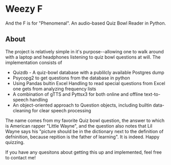 # Weezy F
 And the F is for "Phenomenal". An audio-based Quiz Bowl Reader in Python. 
 
 ## About
 
 The project is relatively simple in it's purpose--allowing one to walk around with a laptop and headphones listening to quiz bowl questions at will. The implementation consists of 
 
 * Quizdb - A quiz-bowl database with a publilcly available Postgres dump
 * Psycopg2 to get questions from the database in python
 * Using Pandas bultin Excel Handling to read special questions from Excel one gets from analyzing frequency lists
 * A combination of gTTS and Pyttsx3 for both online and offline text-to-speech handling
 * An object-oriented approach to Question objects, including builtin data-cleaning for clear speech processing
 
 The name comes from my favorite Quiz bowl question, the answer to which is American rapper "Little Wayne", and the question also notes that Lil Wayne says his "picture should be in the dictionary next to the definition of defninition, because repition is the father of learning". It is indeed. Happy quizzing. 
 
 If you have any quesitons about getting this up and implemented, feel free to contact me!
